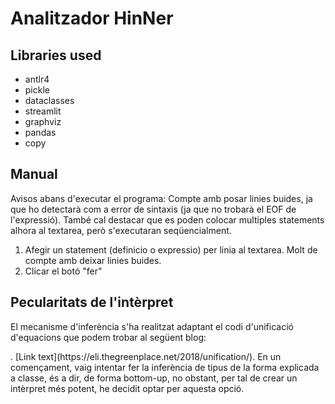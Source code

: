 <h1>Analitzador HinNer</h1>
<h2>Libraries used</h2>
<ul>
    <li>antlr4</li>
    <li>pickle</li>
    <li>dataclasses</li>
    <li>streamlit</li>
    <li>graphviz</li>
    <li>pandas</li>
    <li>copy</li>
</ul>

<h2>Manual</h2>
<p>Avisos abans d'executar el programa: Compte amb posar linies buides, ja que ho detectarà com a error de sintaxis (ja que no trobarà el EOF de l'expressió).
També cal destacar que es poden colocar multiples statements alhora al textarea, però s'executaran seqüencialment.
</p>
<ol>
    <li>Afegir un statement (definicio o expressio) per linia al textarea. Molt de compte amb deixar linies buides.</li>
    <li>Clicar el botó "fer"</li>
</ol>

<h2>Pecularitats de l'intèrpret</h2>
<p>El mecanisme d'inferència s'ha realitzat adaptant el codi d'unificació d'equacions que podem trobar al següent blog:</p>.
[Link text](https://eli.thegreenplace.net/2018/unification/).
En un començament, vaig intentar fer la inferència de tipus de la forma explicada a classe, és a dir, de forma bottom-up, no obstant, per tal de crear un intèrpret més potent, he decidit optar per aquesta opció.